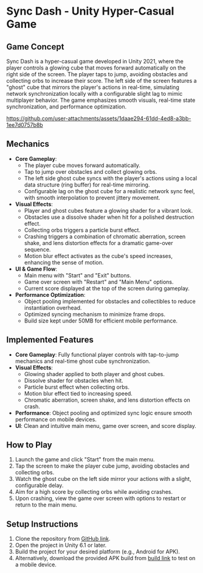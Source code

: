 # Sync Dash - Unity Hyper-Casual Game

## Game Concept
Sync Dash is a hyper-casual game developed in Unity 2021, where the player controls a glowing cube that moves forward automatically on the right side of the screen. The player taps to jump, avoiding obstacles and collecting orbs to increase their score. The left side of the screen features a "ghost" cube that mirrors the player's actions in real-time, simulating network synchronization locally with a configurable slight lag to mimic multiplayer behavior. The game emphasizes smooth visuals, real-time state synchronization, and performance optimization.

https://github.com/user-attachments/assets/1daae294-61dd-4ed8-a3bb-1ee7d0757b8b

## Mechanics
- **Core Gameplay**: 
  - The player cube moves forward automatically.
  - Tap to jump over obstacles and collect glowing orbs.
  - The left side ghost cube syncs with the player's actions using a local data structure (ring buffer) for real-time mirroring.
  - Configurable lag on the ghost cube for a realistic network sync feel, with smooth interpolation to prevent jittery movement.
- **Visual Effects**:
  - Player and ghost cubes feature a glowing shader for a vibrant look.
  - Obstacles use a dissolve shader when hit for a polished destruction effect.
  - Collecting orbs triggers a particle burst effect.
  - Crashing triggers a combination of chromatic aberration, screen shake, and lens distortion effects for a dramatic game-over sequence.
  - Motion blur effect activates as the cube's speed increases, enhancing the sense of motion.
- **UI & Game Flow**:
  - Main menu with "Start" and "Exit" buttons.
  - Game over screen with "Restart" and "Main Menu" options.
  - Current score displayed at the top of the screen during gameplay.
- **Performance Optimization**:
  - Object pooling implemented for obstacles and collectibles to reduce instantiation overhead.
  - Optimized syncing mechanism to minimize frame drops.
  - Build size kept under 50MB for efficient mobile performance.

## Implemented Features
- **Core Gameplay**: Fully functional player controls with tap-to-jump mechanics and real-time ghost cube synchronization.
- **Visual Effects**:
  - Glowing shader applied to both player and ghost cubes.
  - Dissolve shader for obstacles when hit.
  - Particle burst effect when collecting orbs.
  - Motion blur effect tied to increasing speed.
  - Chromatic aberration, screen shake, and lens distortion effects on crash.
- **Performance**: Object pooling and optimized sync logic ensure smooth performance on mobile devices.
- **UI**: Clean and intuitive main menu, game over screen, and score display.

## How to Play
1. Launch the game and click "Start" from the main menu.
2. Tap the screen to make the player cube jump, avoiding obstacles and collecting orbs.
3. Watch the ghost cube on the left side mirror your actions with a slight, configurable delay.
4. Aim for a high score by collecting orbs while avoiding crashes.
5. Upon crashing, view the game over screen with options to restart or return to the main menu.

## Setup Instructions
1. Clone the repository from [GitHub link](https://github.com/virendra531/Sync-Dash.git).
2. Open the project in Unity 6.1 or later.
3. Build the project for your desired platform (e.g., Android for APK).
4. Alternatively, download the provided APK build from [build link](https://github.com/virendra531/Sync-Dash/releases) to test on a mobile device.



